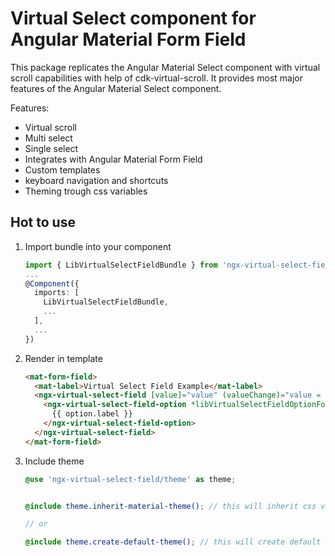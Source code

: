 # Virtual Select component for Angular Material Form Field

This package replicates the Angular Material Select component with virtual scroll capabilities with help of cdk-virtual-scroll. It provides most major features of the Angular Material Select component.

Features:

- Virtual scroll
- Multi select
- Single select
- Integrates with Angular Material Form Field
- Custom templates
- keyboard navigation and shortcuts
- Theming trough css variables

## Hot to use

1. Import bundle into your component
    ```typescript
    import { LibVirtualSelectFieldBundle } from 'ngx-virtual-select-field';
    ...
    @Component({
      imports: [
        LibVirtualSelectFieldBundle,
        ...
      ],
      ...
    })
    ```

1. Render in template
    ```html
    <mat-form-field>
      <mat-label>Virtual Select Field Example</mat-label>
      <ngx-virtual-select-field [value]="value" (valueChange)="value = $event">
        <ngx-virtual-select-field-option *libVirtualSelectFieldOptionFor="let option of options" [value]="option.value"> 
          {{ option.label }}
        </ngx-virtual-select-field-option>
      </ngx-virtual-select-field>
    </mat-form-field>
    ```
1. Include theme
    ```scss
    @use 'ngx-virtual-select-field/theme' as theme;


    @include theme.inherit-material-theme(); // this will inherit css variables from material theme

    // or

    @include theme.create-default-theme(); // this will create default dark theme
    ```
